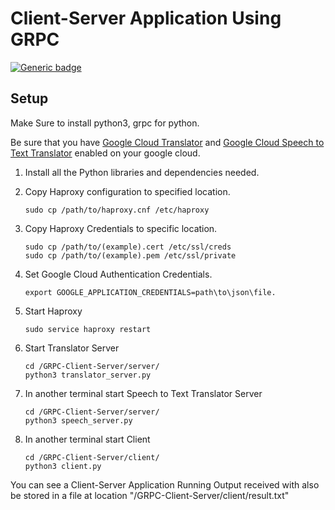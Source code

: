 # Client-Server Application Using GRPC

[![Generic badge](https://img.shields.io/badge/GRPC-Python-<BLUE>.svg)](https://shields.io/)

## Setup

Make Sure to install python3, grpc for python.

Be sure that you have [Google Cloud Translator](https://cloud.google.com/translate/docs/basic/setup-basic) and [Google Cloud Speech to Text Translator](https://pypi.org/project/google-cloud-speech/) enabled on your google cloud.

1. Install all the Python libraries and dependencies needed.

2. Copy Haproxy configuration to specified location.
    ```
    sudo cp /path/to/haproxy.cnf /etc/haproxy
    ```

3. Copy Haproxy Credentials to specific location.
    ```
    sudo cp /path/to/(example).cert /etc/ssl/creds
    sudo cp /path/to/(example).pem /etc/ssl/private
    ```

4. Set Google Cloud Authentication Credentials.
    ```
    export GOOGLE_APPLICATION_CREDENTIALS=path\to\json\file.
    ```

5. Start Haproxy
    ```
    sudo service haproxy restart
    ```

6. Start Translator Server
    ```
    cd /GRPC-Client-Server/server/
    python3 translator_server.py
    ```

7.  In another terminal start Speech to Text Translator Server
    ```
    cd /GRPC-Client-Server/server/
    python3 speech_server.py
    ```
8. In another terminal start Client
    ```
    cd /GRPC-Client-Server/client/
    python3 client.py
    ```

You can see a Client-Server Application Running
Output received with also be stored in a file at location "/GRPC-Client-Server/client/result.txt"
